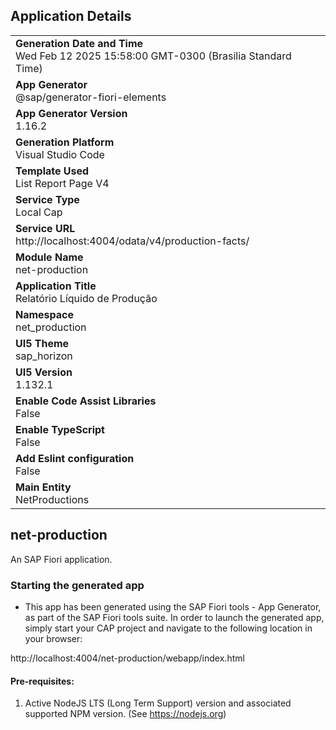 ## Application Details
|               |
| ------------- |
|**Generation Date and Time**<br>Wed Feb 12 2025 15:58:00 GMT-0300 (Brasilia Standard Time)|
|**App Generator**<br>@sap/generator-fiori-elements|
|**App Generator Version**<br>1.16.2|
|**Generation Platform**<br>Visual Studio Code|
|**Template Used**<br>List Report Page V4|
|**Service Type**<br>Local Cap|
|**Service URL**<br>http://localhost:4004/odata/v4/production-facts/|
|**Module Name**<br>net-production|
|**Application Title**<br>Relatório Líquido de Produção |
|**Namespace**<br>net_production|
|**UI5 Theme**<br>sap_horizon|
|**UI5 Version**<br>1.132.1|
|**Enable Code Assist Libraries**<br>False|
|**Enable TypeScript**<br>False|
|**Add Eslint configuration**<br>False|
|**Main Entity**<br>NetProductions|

## net-production

An SAP Fiori application.

### Starting the generated app

-   This app has been generated using the SAP Fiori tools - App Generator, as part of the SAP Fiori tools suite.  In order to launch the generated app, simply start your CAP project and navigate to the following location in your browser:

http://localhost:4004/net-production/webapp/index.html

#### Pre-requisites:

1. Active NodeJS LTS (Long Term Support) version and associated supported NPM version.  (See https://nodejs.org)


